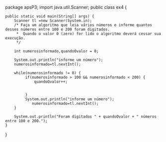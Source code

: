 package apsP3;
 import java.util.Scanner;
public class ex4 {

	public static void main(String[] args) {
		Scanner tl =new Scanner(System.in);
		/* Faça um algoritmo que leia vários números e informe quantos desses números entre 100 e 200 foram digitados.
		 *  Quando o valor 0 (zero) for lido o algoritmo deverá cessar sua execução.
		 */

		int numerosinformado,quandoOvalor = 0;
		
		System.out.println("informe um número");
		numerosinformado=tl.nextInt();
		
		while(numerosinformado != 0) {
			 if(numerosinformado > 100 && numerosinformado < 200) {
				 quandoOvalor++;
				 
				 
			 }
			 System.out.println("informe um número");
				numerosinformado=tl.nextInt();
		}
		
		System.out.println("Foram digitados " + quandoOvalor + " números entre 100 e 200.");
	}

}
